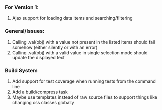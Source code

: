 ### For Version 1:

1. Ajax support for loading data items and searching/filtering

### General/Issues:

1. Calling .val(obj) with a value not present in the listed items should fail somehow (either silently or with an error)
2. Calling .val(obj) with a valid value in single selection mode should update the displayed text


### Build System

1. Add support for test coverage when running tests from the command line
2. Add a build/compress task
3. Maybe use templates instead of raw source files to support things like changing css classes globally

